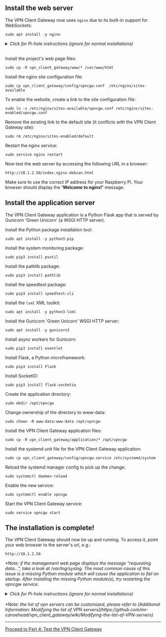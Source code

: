 ## Install the web server
The VPN Client Gateway now uses `nginx` due to its built-in support for WebSockets:

`sudo apt install -y nginx`

<details><summary><i>Click for Pi-hole instructions (ignore for normal installations)</i></summary>
<p>
<hr>

Install the project's web page files:

`sudo cp -R vpn_client_gateway/www/* /var/www/html`

Install the combined site configuration file:

`sudo cp vpn_client_gateway/config/pihole-vpncgw.conf  /etc/nginx/sites-available`

Enable the site by creating a link to the configuration file:

`sudo ln -s /etc/nginx/sites-available/pihole-vpncgw.conf /etc/nginx/sites-enabled/pihole-vpncgw.conf`

Remove the existing link to the default site (it conflicts with the VPN Client Gateway site):

`sudo rm /etc/nginx/sites-enabled/default`

Restart the nginx service:

`sudo service nginx restart`

Now test the web server by accessing the following URL in a browser:

`http://10.1.2.50/index.nginx-debian.html`

Make sure to use the correct IP address for your Raspberry Pi. Your browser should display the <b>'Welcome to nginx!'</b> message.

The combined site configuration file includes a proxy for the Pi-hole web page, e.g.:

`http://10.1.2.50/pihole`

Now skip ahead to:

[Install the application server](https://github.com/mr-canoehead/vpn_client_gateway/wiki/Installation-Guide-Part-3:-Install-web-server,-application-server,-and-web-page-files#install-the-application-server)


<hr>
</p>
</details>
<br>

Install the project's web page files:

`sudo cp -R vpn_client_gateway/www/* /var/www/html`

Install the nginx site configuration file:

`sudo cp vpn_client_gateway/config/vpncgw.conf  /etc/nginx/sites-available`

To enable the website, create a link to the site configuration file:

`sudo ln -s /etc/nginx/sites-available/vpncgw.conf /etc/nginx/sites-enabled/vpncgw.conf`

Remove the existing link to the default site (it conflicts with the VPN Client Gateway site):

`sudo rm /etc/nginx/sites-enabled/default`

Restart the nginx service:

`sudo service nginx restart`

Now test the web server by accessing the following URL in a browser:

`http://10.1.2.50/index.nginx-debian.html`

Make sure to use the correct IP address for your Raspberry Pi. Your browser should display the <b>'Welcome to nginx!'</b> message.

## Install the application server
The VPN Client Gateway application is a Python Flask app that is served by Gunicorn 'Green Unicorn' (a WSGI HTTP server).

Install the Python package installation tool:

`sudo apt install -y python3-pip`

Install the system monitoring package:

`sudo pip3 install psutil`

Install the pathlib package:

`sudo pip3 install pathlib`

Install the speedtest package:

`sudo pip3 install speedtest-cli`

Install the `lxml` XML toolkit:

`sudo apt install -y python3-lxml`

Install the Gunicorn 'Green Unicorn' WSGI HTTP server:

`sudo apt install -y gunicorn3`

Install async workers for Gunicorn:

`sudo pip3 install eventlet`

Install Flask, a Python microframework:

`sudo pip3 install Flask`

Install SocketIO:

`sudo pip3 install flask-socketio`

Create the application directory:

`sudo mkdir /opt/vpncgw`

Change ownership of the directory to www-data:

`sudo chown -R www-data:www-data /opt/vpncgw`

Install the VPN Client Gateway application files:

`sudo cp -R vpn_client_gateway/application/* /opt/vpncgw`

Install the systemd unit file for the VPN Client Gateway application:

`sudo cp vpn_client_gateway/config/vpncgw.service /etc/systemd/system`

Reload the systemd manager config to pick up the change:

`sudo systemctl daemon-reload`

Enable the new service:

`sudo systemctl enable vpncgw`

Start the VPN Client Gateway service:

`sudo service vpncgw start`

## The installation is complete!

The VPN Client Gateway should now be up and running. To access it, point your web browser to the server's url, e.g.:

`http://10.1.2.50`

<i>*Note: if the management web page displays the message "requesting data...", take a look at /var/log/syslog. The most common cause of this issue is a missing Python module which will cause the application to fail on startup. After installing the missing Python module(s), try restarting the vpncgw service.
</i>

<details><summary><i>Click for Pi-hole instructions (ignore for normal installations)</i></summary>
<p>
<hr>

The Pi-hole admin page can be accessed via the server's url, e.g.:

`http://10.1.2.50/pihole`

<hr>
</details>
<br>
<i>*Note: the list of vpn servers can be customized, please refer to [Additional Information: Modifying the list of VPN servers](https://github.com/mr-canoehead/vpn_client_gateway/wiki/Modifying-the-list-of-VPN-servers)</i>

<hr>

[Proceed to Part 4: Test the VPN Client Gateway](https://github.com/mr-canoehead/vpn_client_gateway/wiki/Installation-Guide---Part-4:-Test-the-VPN-Client-Gateway)
